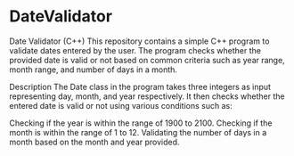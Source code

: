# DateValidator
Date Validator (C++)
This repository contains a simple C++ program to validate dates entered by the user. The program checks whether the provided date is valid or not based on common criteria such as year range, month range, and number of days in a month.

Description
The Date class in the program takes three integers as input representing day, month, and year respectively. It then checks whether the entered date is valid or not using various conditions such as:

Checking if the year is within the range of 1900 to 2100.
Checking if the month is within the range of 1 to 12.
Validating the number of days in a month based on the month and year provided.
